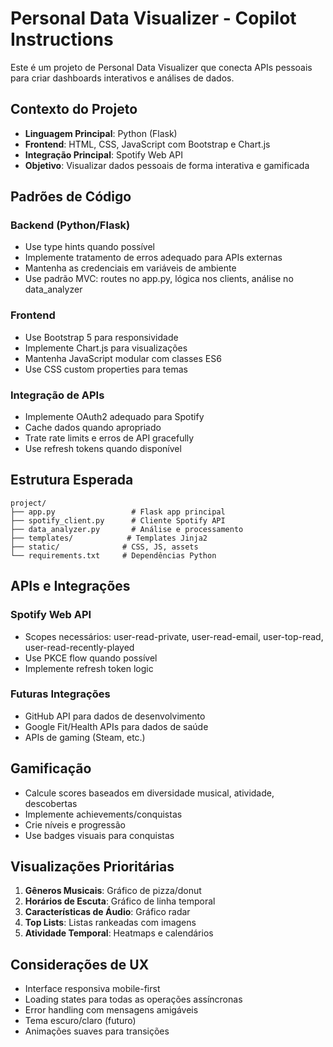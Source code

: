 <!-- Use this file to provide workspace-specific custom instructions to Copilot. For more details, visit https://code.visualstudio.com/docs/copilot/copilot-customization#_use-a-githubcopilotinstructionsmd-file -->

# Personal Data Visualizer - Copilot Instructions

Este é um projeto de Personal Data Visualizer que conecta APIs pessoais para criar dashboards interativos e análises de dados.

## Contexto do Projeto

- **Linguagem Principal**: Python (Flask)
- **Frontend**: HTML, CSS, JavaScript com Bootstrap e Chart.js
- **Integração Principal**: Spotify Web API
- **Objetivo**: Visualizar dados pessoais de forma interativa e gamificada

## Padrões de Código

### Backend (Python/Flask)
- Use type hints quando possível
- Implemente tratamento de erros adequado para APIs externas
- Mantenha as credenciais em variáveis de ambiente
- Use padrão MVC: routes no app.py, lógica nos clients, análise no data_analyzer

### Frontend
- Use Bootstrap 5 para responsividade
- Implemente Chart.js para visualizações
- Mantenha JavaScript modular com classes ES6
- Use CSS custom properties para temas

### Integração de APIs
- Implemente OAuth2 adequado para Spotify
- Cache dados quando apropriado
- Trate rate limits e erros de API gracefully
- Use refresh tokens quando disponível

## Estrutura Esperada

```
project/
├── app.py                 # Flask app principal
├── spotify_client.py      # Cliente Spotify API
├── data_analyzer.py       # Análise e processamento
├── templates/            # Templates Jinja2
├── static/              # CSS, JS, assets
└── requirements.txt     # Dependências Python
```

## APIs e Integrações

### Spotify Web API
- Scopes necessários: user-read-private, user-read-email, user-top-read, user-read-recently-played
- Use PKCE flow quando possível
- Implemente refresh token logic

### Futuras Integrações
- GitHub API para dados de desenvolvimento
- Google Fit/Health APIs para dados de saúde
- APIs de gaming (Steam, etc.)

## Gamificação

- Calcule scores baseados em diversidade musical, atividade, descobertas
- Implemente achievements/conquistas
- Crie níveis e progressão
- Use badges visuais para conquistas

## Visualizações Prioritárias

1. **Gêneros Musicais**: Gráfico de pizza/donut
2. **Horários de Escuta**: Gráfico de linha temporal
3. **Características de Áudio**: Gráfico radar
4. **Top Lists**: Listas rankeadas com imagens
5. **Atividade Temporal**: Heatmaps e calendários

## Considerações de UX

- Interface responsiva mobile-first
- Loading states para todas as operações assíncronas
- Error handling com mensagens amigáveis
- Tema escuro/claro (futuro)
- Animações suaves para transições
